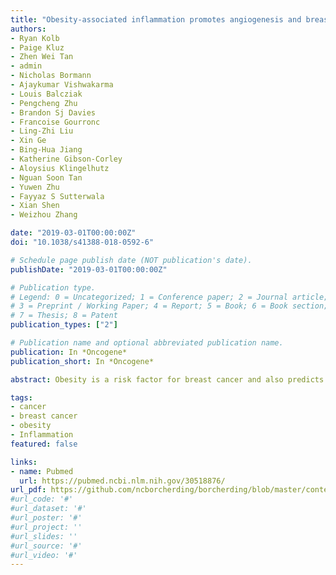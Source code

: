 ```yaml
---
title: "Obesity-associated inflammation promotes angiogenesis and breast cancer via angiopoietin-like 4"
authors:
- Ryan Kolb
- Paige Kluz
- Zhen Wei Tan
- admin
- Nicholas Bormann
- Ajaykumar Vishwakarma
- Louis Balcziak
- Pengcheng Zhu
- Brandon Sj Davies
- Francoise Gourronc
- Ling-Zhi Liu 
- Xin Ge
- Bing-Hua Jiang
- Katherine Gibson-Corley
- Aloysius Klingelhutz
- Nguan Soon Tan
- Yuwen Zhu
- Fayyaz S Sutterwala
- Xian Shen
- Weizhou Zhang

date: "2019-03-01T00:00:00Z"
doi: "10.1038/s41388-018-0592-6"

# Schedule page publish date (NOT publication's date).
publishDate: "2019-03-01T00:00:00Z"

# Publication type.
# Legend: 0 = Uncategorized; 1 = Conference paper; 2 = Journal article;
# 3 = Preprint / Working Paper; 4 = Report; 5 = Book; 6 = Book section;
# 7 = Thesis; 8 = Patent
publication_types: ["2"]

# Publication name and optional abbreviated publication name.
publication: In *Oncogene*
publication_short: In *Oncogene*

abstract: Obesity is a risk factor for breast cancer and also predicts poor clinical outcomes regardless of menopausal status. Contributing to the poor clinical outcomes is the suboptimal efficacy of standard therapies due to dose limiting toxicities and obesity-related complications, highlighting the need to develop novel therapeutic approaches for treating obese patients. We recently found that obesity leads to an increase in tumor-infiltrating macrophages with activated NLRC4 inflammasome and increased interleukin (IL)-1β production. IL-1β, in turn, leads to increased angiogenesis and cancer progression. Using Next Generation RNA sequencing, we identified an NLRC4/IL-1β-dependent upregulation of angiopoietin-like 4 (ANGPTL4), a known angiogenic factor in cancer, in tumors from obese mice. ANGPTL4-deficiency by genetic knockout or treatment with a neutralizing antibody led to a significant reduction in obesity-induced angiogenesis and tumor growth. At a mechanistic level, ANGPTL4 expression is induced by IL-1β from primary adipocytes in a manner dependent on NF-κB- and MAP kinase-activation, which is further enhanced by hypoxia. This report shows that adipocyte-derived ANGPTL4 drives disease progression under obese conditions and is a potential therapeutic target for treating obese breast cancer patients. 

tags:
- cancer
- breast cancer
- obesity
- Inflammation
featured: false

links:
- name: Pubmed
  url: https://pubmed.ncbi.nlm.nih.gov/30518876/
url_pdf: https://github.com/ncborcherding/borcherding/blob/master/content/publication/kolb2019obesity/kolb2019obesity.pdf
#url_code: '#'
#url_dataset: '#'
#url_poster: '#'
#url_project: ''
#url_slides: ''
#url_source: '#'
#url_video: '#'
---
```


